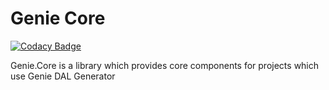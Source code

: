 # Genie Core

[![Codacy Badge](https://api.codacy.com/project/badge/Grade/a6f79324ca3a48049d8dccfc4336db22)](https://www.codacy.com/app/divicent/Genie.Core?utm_source=github.com&amp;utm_medium=referral&amp;utm_content=Divicent/Genie.Core&amp;utm_campaign=Badge_Grade)

Genie.Core is a library which provides core components for projects which use Genie DAL Generator
